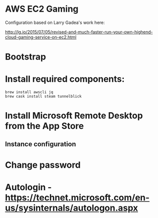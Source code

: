 # AWS EC2 Gaming

Configuration based on Larry Gadea's work here:

http://lg.io/2015/07/05/revised-and-much-faster-run-your-own-highend-cloud-gaming-service-on-ec2.html

# Bootstrap

# Install required components:

    brew install awscli jq
    brew cask install steam tunnelblick

# Install Microsoft Remote Desktop from the App Store

## Instance configuration

# Change password
# Autologin - https://technet.microsoft.com/en-us/sysinternals/autologon.aspx


